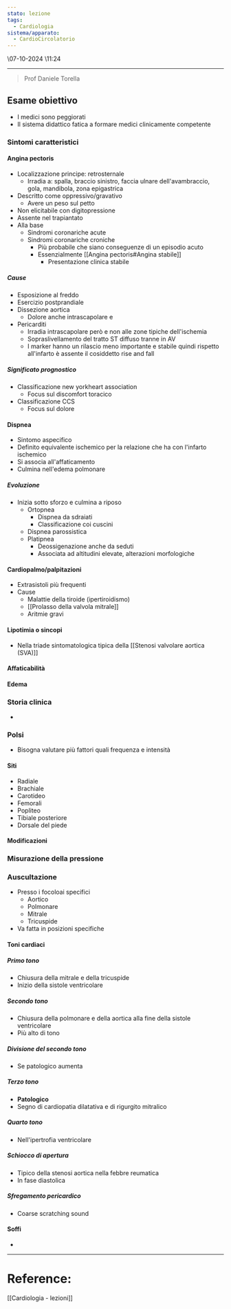 ```yaml
---
stato: lezione
tags:
  - Cardiologia
sistema/apparato:
  - CardioCircolatorio
---
```

\07-10-2024 \11:24

---

> Prof Daniele Torella
## Esame obiettivo
- I medici sono peggiorati
- Il sistema didattico fatica a formare medici clinicamente competente
### Sintomi caratteristici
#### Angina pectoris
- Localizzazione principe: retrosternale
	- Irradia a: spalla, braccio sinistro, faccia ulnare dell'avambraccio, gola, mandibola, zona epigastrica
- Descritto come oppressivo/gravativo
	- Avere un peso sul petto
- Non elicitabile con digitopressione
- Assente nel trapiantato 
- Alla base
	- Sindromi coronariche acute
	- Sindromi coronariche croniche
		- Più probabile che siano conseguenze di un episodio acuto
		- Essenzialmente [[Angina pectoris#Angina stabile]]
			- Presentazione clinica stabile
#####  Cause
- Esposizione al freddo
- Esercizio postprandiale
- Dissezione aortica
	- Dolore anche intrascapolare e 
- Pericarditi
	- Irradia intrascapolare però e non alle zone tipiche dell'ischemia
	- Sopraslivellamento del tratto ST diffuso tranne in AV
	- I marker hanno un rilascio meno importante e stabile quindi rispetto all'infarto è assente il cosiddetto rise and fall
##### Significato prognostico
- Classificazione new yorkheart association
	- Focus sul discomfort toracico
- Classificazione CCS
	- Focus sul dolore
#### Dispnea
- Sintomo aspecifico
- Definito equivalente ischemico per la relazione che ha con l'infarto ischemico
- Si associa all'affaticamento
- Culmina nell'edema polmonare
##### Evoluzione
- Inizia sotto sforzo e culmina a riposo
	- Ortopnea
		- Dispnea da sdraiati
		- Classificazione coi cuscini
	- Dispnea parossistica
	- Platipnea
		- Deossigenazione anche da seduti 
		- Associata ad altitudini elevate, alterazioni morfologiche 
####  Cardiopalmo/palpitazioni
- Extrasistoli più frequenti
- Cause 
	- Malattie della tiroide (ipertiroidismo)
	- [[Prolasso della valvola mitrale]]
	- Aritmie gravi
####  Lipotimia o sincopi
- Nella triade sintomatologica tipica della [[Stenosi valvolare aortica (SVA)]] 
####  Affaticabilità
####   Edema

### Storia clinica
- 
### Polsi
- Bisogna valutare più fattori quali frequenza e intensità
#### Siti
- Radiale
- Brachiale
- Carotideo
- Femorali
- Popliteo
- Tibiale posteriore
- Dorsale del piede
#### Modificazioni
### Misurazione della pressione
### Auscultazione
- Presso i focoloai specifici
	- Aortico
	- Polmonare
	- Mitrale 
	- Tricuspide
- Va fatta in posizioni specifiche
#### Toni cardiaci
##### Primo tono
- Chiusura della mitrale e della tricuspide
- Inizio della sistole ventricolare
##### Secondo tono
- Chiusura della polmonare e della aortica alla fine della sistole ventricolare
- Più alto di tono
##### Divisione del secondo tono
- Se patologico aumenta
##### Terzo tono
- **Patologico**
- Segno di cardiopatia dilatativa e di rigurgito mitralico
##### Quarto tono
- Nell'ipertrofia ventricolare
##### Schiocco di apertura
- Tipico della stenosi aortica nella febbre reumatica 
- In fase diastolica
##### Sfregamento pericardico
- Coarse scratching sound
#### Soffi
- 














--- 
# Reference:
[[Cardiologia - lezioni]]
